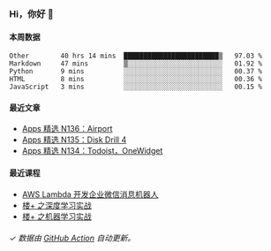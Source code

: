 ### Hi，你好 👋

#### 本周数据

<!--START_SECTION:waka-->
```text
Other        40 hrs 14 mins  ████████████████████████▒   97.03 % 
Markdown     47 mins         ▒░░░░░░░░░░░░░░░░░░░░░░░░   01.92 % 
Python       9 mins          ░░░░░░░░░░░░░░░░░░░░░░░░░   00.37 % 
HTML         8 mins          ░░░░░░░░░░░░░░░░░░░░░░░░░   00.36 % 
JavaScript   3 mins          ░░░░░░░░░░░░░░░░░░░░░░░░░   00.15 % 
```
<!--END_SECTION:waka-->

#### 最近文章

<!-- BLOG:START -->
- [Apps 精选 N136：Airport](http://huhuhang.com/post/product-hunt/product-hunt-n136)
- [Apps 精选 N135：Disk Drill 4](http://huhuhang.com/post/product-hunt/product-hunt-n135)
- [Apps 精选 N134：Todoist，OneWidget](http://huhuhang.com/post/product-hunt/product-hunt-n134)
<!-- BLOG:END -->

#### 最近课程

<!-- SYL:START -->
- [AWS Lambda 开发企业微信消息机器人](https://lanqiao.cn/courses/2868)
- [楼+ 之深度学习实战](https://lanqiao.cn/courses/2617)
- [楼+ 之机器学习实战](https://lanqiao.cn/courses/2616)
<!-- SYL:END -->

###### ✓ 数据由 [GitHub Action](https://github.com/huhuhang/huhuhang/actions) 自动更新。
